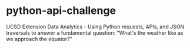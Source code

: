 # python-api-challenge
UCSD Extension Data Analytics - Using Python requests, APIs, and JSON traversals to answer a fundamental question: "What's the weather like as we approach the equator?"
